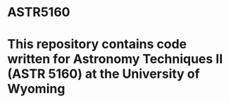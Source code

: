 # ASTR5160
# This repository contains code written for Astronomy Techniques II (ASTR 5160) at the University of Wyoming
